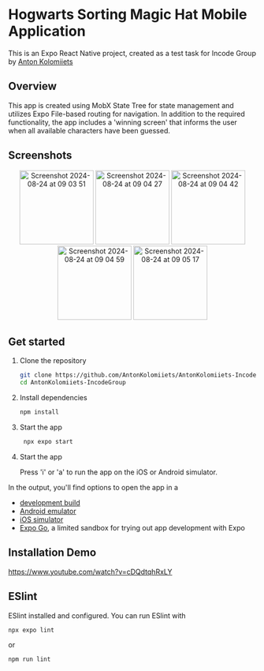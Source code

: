 # Hogwarts Sorting Magic Hat Mobile Application 

This is an Expo React Native project, created as a test task for Incode Group by [Anton Kolomiiets](https://www.linkedin.com/in/anton-kolomiiets-740322120/)

## Overview

This app is created using MobX State Tree for state management and utilizes Expo File-based routing for navigation. In addition to the required functionality, the app includes a 'winning screen' that informs the user when all available characters have been guessed.

## Screenshots

<p align="center">
 <img  alt="Screenshot 2024-08-24 at 09 03 51" src="https://github.com/user-attachments/assets/49675d7d-748a-4992-8e51-ab49a26ce7b4" width="150">
 <img alt="Screenshot 2024-08-24 at 09 04 27" src="https://github.com/user-attachments/assets/0e98bb8c-49bd-40c0-a6a0-783e6683cc1a" width="150">
 <img  alt="Screenshot 2024-08-24 at 09 04 42" src="https://github.com/user-attachments/assets/5d2fff6e-9d32-415f-a368-dcac0f855e82" width="150">
 <img alt="Screenshot 2024-08-24 at 09 04 59" src="https://github.com/user-attachments/assets/54bf8b78-a70d-4c9a-8d6e-37984f9ebf56" width="150">
 <img alt="Screenshot 2024-08-24 at 09 05 17" src="https://github.com/user-attachments/assets/310121cb-f9ec-467d-ba1f-fa9421ae73df" width="150">
</p>

## Get started

1. Clone the repository

   ```bash
   git clone https://github.com/AntonKolomiiets/AntonKolomiiets-IncodeGroup.git
   cd AntonKolomiiets-IncodeGroup
   ```

2. Install dependencies

   ```bash
   npm install
   ```

3. Start the app

   ```bash
    npx expo start
   ```
4. Start the app

   Press 'i' or 'a' to run the app on the iOS or Android simulator.

In the output, you'll find options to open the app in a

- [development build](https://docs.expo.dev/develop/development-builds/introduction/)
- [Android emulator](https://docs.expo.dev/workflow/android-studio-emulator/)
- [iOS simulator](https://docs.expo.dev/workflow/ios-simulator/)
- [Expo Go](https://expo.dev/go), a limited sandbox for trying out app development with Expo

## Installation Demo

https://www.youtube.com/watch?v=cDQdtqhRxLY

## ESlint

ESlint installed and configured. You can run ESlint with

```bash
npx expo lint
```

or 

```bash
npm run lint 
```
